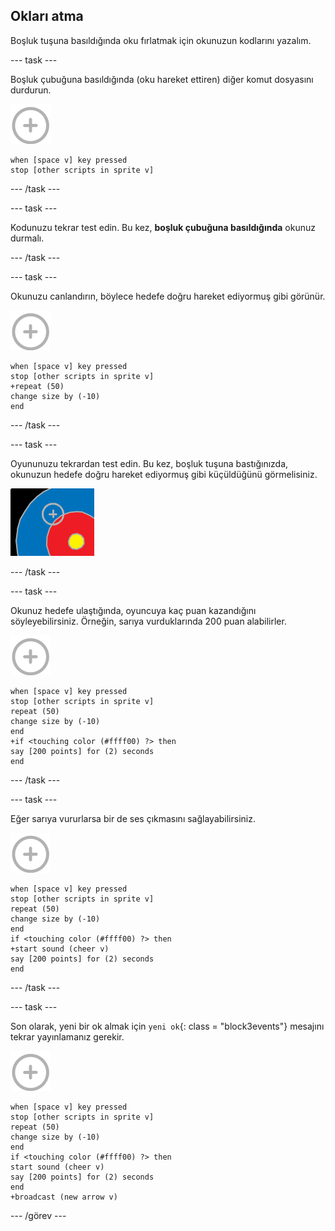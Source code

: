 ## Okları atma

Boşluk tuşuna basıldığında oku fırlatmak için okunuzun kodlarını yazalım.

\--- task \---

Boşluk çubuğuna basıldığında (oku hareket ettiren) diğer komut dosyasını durdurun.

![hedef kukla](images/target-sprite.png)

```blocks3
when [space v] key pressed
stop [other scripts in sprite v]
```

\--- /task \---

\--- task \---

Kodunuzu tekrar test edin. Bu kez, **boşluk çubuğuna basıldığında** okunuz durmalı.

\--- /task \---

\--- task \---

Okunuzu canlandırın, böylece hedefe doğru hareket ediyormuş gibi görünür.

![hedef kukla](images/target-sprite.png)

```blocks3
when [space v] key pressed
stop [other scripts in sprite v]
+repeat (50)
change size by (-10)
end
```

\--- /task \---

\--- task \---

Oyununuzu tekrardan test edin. Bu kez, boşluk tuşuna bastığınızda, okunuzun hedefe doğru hareket ediyormuş gibi küçüldüğünü görmelisiniz.

![üzerinde artı işareti olan hedef](images/archery-animate-test.png)

\--- /task \---

\--- task \---

Okunuz hedefe ulaştığında, oyuncuya kaç puan kazandığını söyleyebilirsiniz. Örneğin, sarıya vurduklarında 200 puan alabilirler.

![hedef kukla](images/target-sprite.png)

```blocks3
when [space v] key pressed
stop [other scripts in sprite v]
repeat (50)
change size by (-10)
end
+if <touching color (#ffff00) ?> then
say [200 points] for (2) seconds
end
```

\--- /task \---

\--- task \---

Eğer sarıya vururlarsa bir de ses çıkmasını sağlayabilirsiniz.

![hedef kukla](images/target-sprite.png)

```blocks3
when [space v] key pressed
stop [other scripts in sprite v]
repeat (50)
change size by (-10)
end
if <touching color (#ffff00) ?> then
+start sound (cheer v)
say [200 points] for (2) seconds
end
```

\--- /task \---

\--- task \---

Son olarak, yeni bir ok almak için `yeni ok`{: class = "block3events"} mesajını tekrar yayınlamanız gerekir.

![hedef kukla](images/target-sprite.png)

```blocks3
when [space v] key pressed
stop [other scripts in sprite v]
repeat (50)
change size by (-10)
end
if <touching color (#ffff00) ?> then
start sound (cheer v)
say [200 points] for (2) seconds
end
+broadcast (new arrow v)
```

\--- /görev \---